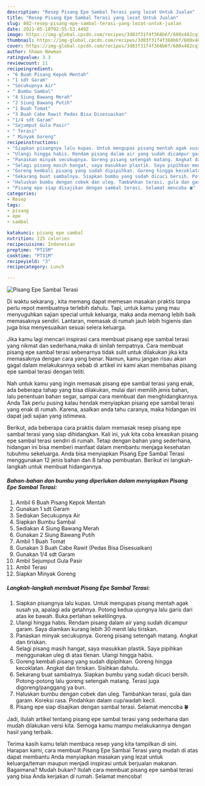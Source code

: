```yaml
---
description: "Resep Pisang Epe Sambal Terasi yang lezat Untuk Jualan"
title: "Resep Pisang Epe Sambal Terasi yang lezat Untuk Jualan"
slug: 882-resep-pisang-epe-sambal-terasi-yang-lezat-untuk-jualan
date: 2021-05-18T02:55:53.449Z
image: https://img-global.cpcdn.com/recipes/3d03f31f4f368b6f/680x482cq70/pisang-epe-sambal-terasi-foto-resep-utama.jpg
thumbnail: https://img-global.cpcdn.com/recipes/3d03f31f4f368b6f/680x482cq70/pisang-epe-sambal-terasi-foto-resep-utama.jpg
cover: https://img-global.cpcdn.com/recipes/3d03f31f4f368b6f/680x482cq70/pisang-epe-sambal-terasi-foto-resep-utama.jpg
author: Shawn Newman
ratingvalue: 3.3
reviewcount: 11
recipeingredient:
- "6 Buah Pisang Kepok Mentah"
- "1 sdt Garam"
- "Secukupnya Air"
- " Bumbu Sambal"
- "4 Siung Bawang Merah"
- "2 Siung Bawang Putih"
- "1 Buah Tomat"
- "3 Buah Cabe Rawit Pedas Bisa Disesuaikan"
- "1/4 sdt Garam"
- "Sejumput Gula Pasir"
- " Terasi"
- " Minyak Goreng"
recipeinstructions:
- "Siapkan pisangnya lalu kupas. Untuk mengupas pisang mentah agak susah ya, apalagi ada getahnya. Potong kedua ujungnya lalu garis dari atas ke bawah. Buka perlahan sekelilingnya."
- "Ulangi hingga habis. Rendam pisang dalam air yang sudah dicampur garam. Saya diamkan kurang lebih 30 menit lalu tiriskan."
- "Panaskan minyak secukupnya. Goreng pisang setengah matang. Angkat dan tiriskan."
- "Selagi pisang masih hangat, saya masukkan plastik. Saya pipihkan menggunakan uleg di atas tlenan. Ulangi hingga habis."
- "Goreng kembali pisang yang sudah dipipihkan. Goreng hingga kecoklatan. Angkat dan tiriskan. Sisihkan dahulu."
- "Sekarang buat sambalnya. Siapkan bumbu yang sudah dicuci bersih. Potong-potong lalu goreng setengah matang. Terasi juga digoreng/panggang ya bun."
- "Haluskan bumbu dengan cobek dan uleg. Tambahkan terasi, gula dan garam. Koreksi rasa. Pindahkan dalam cup/wadah kecil."
- "Pisang epe siap disajikan dengan sambal terasi. Selamat mencoba 🍀"
categories:
- Resep
tags:
- pisang
- epe
- sambal

katakunci: pisang epe sambal 
nutrition: 225 calories
recipecuisine: Indonesian
preptime: "PT15M"
cooktime: "PT31M"
recipeyield: "3"
recipecategory: Lunch

---
```



![Pisang Epe Sambal Terasi](https://img-global.cpcdn.com/recipes/3d03f31f4f368b6f/680x482cq70/pisang-epe-sambal-terasi-foto-resep-utama.jpg)

Di waktu  sekarang , kita memang dapat memesan masakan praktis tanpa perlu repot membuatnya terlebih dahulu. Tapi, untuk kamu yang mau menyuguhkan sajian special untuk keluarga, maka anda memang lebih baik memasaknya sendiri. Lantaran, memasak di rumah jauh lebih higienis dan juga bisa menyesuaikan sesuai selera keluarga.

Jika kamu lagi mencari inspirasi cara membuat pisang epe sambal terasi yang nikmat dan sederhana,maka di sinilah tempatnya. Cara membuat pisang epe sambal terasi  sebenarnya tidak sulit untuk dilakukan jika kita memasaknya dengan cara yang benar. Namun, kamu jangan risau akan gagal dalam melakukannya 
sebab di artikel ini kami akan membahas pisang epe sambal terasi dengan teliti.  



Nah untuk kamu yang ingin memasak pisang epe sambal terasi yang enak, ada beberapa tahap yang bisa dilakukan, mulai dari memilih jenis bahan, lalu penentuan bahan segar, sampai cara membuat dan menghidangkannya. Anda Tak perlu pusing kalau hendak menyiapkan pisang epe sambal terasi yang enak di rumah. Karena, asalkan anda  tahu caranya, maka hidangan ini dapat jadi sajian yang istimewa.

Berikut, ada beberapa cara praktis  dalam memasak resep pisang epe sambal terasi yang siap dihidangkan. Kali ini, yuk kita coba kreasikan pisang epe sambal terasi sendiri di rumah. Tetap dengan bahan yang sederhana, hidangan ini bisa memberi manfaat dalam membantu menjaga kesehatan tubuhmu sekeluarga. Anda bisa menyiapkan Pisang Epe Sambal Terasi menggunakan 12 jenis bahan dan 8 tahap pembuatan. Berikut ini langkah-langkah untuk membuat hidangannya.

<!--inarticleads1-->

##### Bahan-bahan dan bumbu yang diperlukan dalam menyiapkan Pisang Epe Sambal Terasi:

1. Ambil 6 Buah Pisang Kepok Mentah
1. Gunakan 1 sdt Garam
1. Sediakan Secukupnya Air
1. Siapkan  Bumbu Sambal
1. Sediakan 4 Siung Bawang Merah
1. Gunakan 2 Siung Bawang Putih
1. Ambil 1 Buah Tomat
1. Gunakan 3 Buah Cabe Rawit (Pedas Bisa Disesuaikan)
1. Gunakan 1/4 sdt Garam
1. Ambil Sejumput Gula Pasir
1. Ambil  Terasi
1. Siapkan  Minyak Goreng




<!--inarticleads2-->

##### Langkah-langkah membuat Pisang Epe Sambal Terasi:

1. Siapkan pisangnya lalu kupas. Untuk mengupas pisang mentah agak susah ya, apalagi ada getahnya. Potong kedua ujungnya lalu garis dari atas ke bawah. Buka perlahan sekelilingnya.
1. Ulangi hingga habis. Rendam pisang dalam air yang sudah dicampur garam. Saya diamkan kurang lebih 30 menit lalu tiriskan.
1. Panaskan minyak secukupnya. Goreng pisang setengah matang. Angkat dan tiriskan.
1. Selagi pisang masih hangat, saya masukkan plastik. Saya pipihkan menggunakan uleg di atas tlenan. Ulangi hingga habis.
1. Goreng kembali pisang yang sudah dipipihkan. Goreng hingga kecoklatan. Angkat dan tiriskan. Sisihkan dahulu.
1. Sekarang buat sambalnya. Siapkan bumbu yang sudah dicuci bersih. Potong-potong lalu goreng setengah matang. Terasi juga digoreng/panggang ya bun.
1. Haluskan bumbu dengan cobek dan uleg. Tambahkan terasi, gula dan garam. Koreksi rasa. Pindahkan dalam cup/wadah kecil.
1. Pisang epe siap disajikan dengan sambal terasi. Selamat mencoba 🍀




Jadi, itulah artikel tentang  pisang epe sambal terasi  yang sederhana dan mudah dilakukan versi kita. Semoga kamu mampu melakukannya dengan hasil yang terbaik. 

Terima kasih kamu telah membaca resep yang kita tampilkan di sini. Harapan kami, cara membuat  Pisang Epe Sambal Terasi yang mudah di atas dapat membantu Anda menyiapkan masakan yang lezat untuk keluarga/teman maupun menjadi inspirasi untuk berjualan makanan. Bagaimana? Mudah bukan? Itulah cara membuat pisang epe sambal terasi yang bisa Anda kerjakan di rumah. Selamat mencoba!

